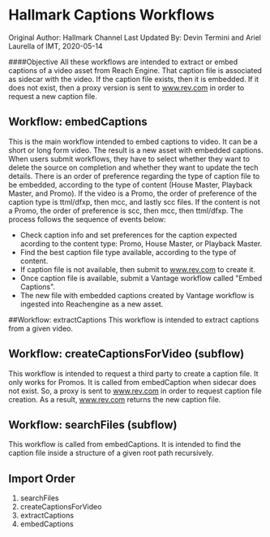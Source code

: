 # Hallmark Captions Workflows
Original Author: Hallmark Channel
Last Updated By: Devin Termini and Ariel Laurella of IMT, 2020-05-14

####Objective
All these workflows are intended to extract or embed captions of a video asset from Reach Engine. That caption file is associated as sidecar with the video. If the caption file exists, then it is embedded. If it does not exist, then a proxy version is sent to www.rev.com in order to request a new caption file. 

## Workflow: embedCaptions
This is the main workflow intended to embed captions to video. It can be a short or long form video. The result is a new asset with embedded captions. 
When users submit workflows, they have to select whether they want to delete the source on completion and whether they want to update the tech details.
There is an order of preference regarding the type of caption file to be embedded, according to the type of content (House Master, Playback Master, and Promo). If the video is a Promo, the order of preference of the caption type is ttml/dfxp, then mcc, and lastly scc files. If the content is not a Promo, the order of preference is scc, then mcc, then ttml/dfxp.
The process follows the sequence of events below:

* Check caption info and set preferences for the caption expected acording to the content type: Promo, House Master, or Playback Master.
* Find the best caption file type available, according to the type of content.
* If caption file is not available, then submit to www.rev.com to create it. 
* Once caption file is available, submit a Vantage workflow called "Embed Captions".
* The new file with embedded captions created by Vantage workflow is ingested into Reachengine as a new asset.

##Workflow: extractCaptions
This workflow is intended to extract captions from a given video. 


## Workflow: createCaptionsForVideo (subflow)
This workflow is intended to request a third party to create a caption file. It only works for Promos. It is called from embedCaption when sidecar does not exist. So, a proxy is sent to www.rev.com in order to request caption file creation. As a result, www.rev.com returns the new caption file.


## Workflow: searchFiles (subflow)
This workflow is called from embedCaptions. It is intended to find the caption file inside a structure of a given root path recursively.

## Import Order
1. searchFiles
2. createCaptionsForVideo 
3. extractCaptions
4. embedCaptions
